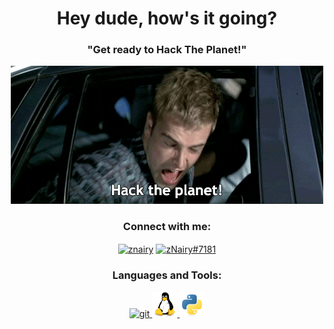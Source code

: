 <h1 align="center">Hey dude, how's it going?</h1>
<h3 align="center">"Get ready to Hack The Planet!"</h3>

<p align="center">
  <img src="htp.gif" alt="animated" />
</p>

<h3 align="center">Connect with me:</h3>
<p align="center">
<a href="https://dev.to/znairy" target="blank"><img align="center" src="https://cdn.jsdelivr.net/npm/simple-icons@3.0.1/icons/dev-dot-to.svg" alt="znairy" height="30" width="40" /></a>
<a href="https://discord.gg/zNairy#7181" target="blank"><img align="center" src="https://raw.githubusercontent.com/rahuldkjain/github-profile-readme-generator/master/src/images/icons/Social/discord.svg" alt="zNairy#7181" height="30" width="40" /></a>
</p>

<h3 align="center">Languages and Tools:</h3>
<p align="center"> <a href="https://git-scm.com/" target="_blank"> <img src="https://www.vectorlogo.zone/logos/git-scm/git-scm-icon.svg" alt="git" width="40" height="40"/> </a> <a href="https://www.linux.org/" target="_blank"> <img src="https://raw.githubusercontent.com/devicons/devicon/master/icons/linux/linux-original.svg" alt="linux" width="40" height="40"/> </a> <a href="https://www.python.org" target="_blank"> <img src="https://raw.githubusercontent.com/devicons/devicon/master/icons/python/python-original.svg" alt="python" width="40" height="40"/> </a> </p>
